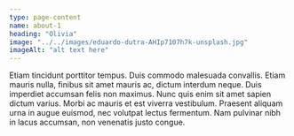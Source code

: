 ```yaml
---
type: page-content
name: about-1
heading: "Olivia"
image: "../../images/eduardo-dutra-AHIp7107h7k-unsplash.jpg"
imageAlt: "alt text here"
---
```


Etiam tincidunt porttitor tempus. Duis commodo malesuada convallis. Etiam mauris nulla, finibus sit amet mauris ac, dictum interdum neque. Duis imperdiet accumsan felis non maximus. Nunc quis enim sit amet sapien dictum varius. Morbi ac mauris et est viverra vestibulum. Praesent aliquam urna in augue euismod, nec volutpat lectus fermentum. Nam pulvinar nibh in lacus accumsan, non venenatis justo congue.
